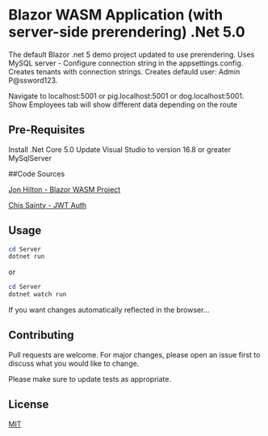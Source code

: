 # Blazor WASM Application (with server-side prerendering) .Net 5.0

The default Blazor .net 5 demo project updated to use prerendering.
Uses MySQL server - Configure connection string in the appsettings.config.
Creates tenants with connection strings.
Creates defauld user: Admin P@ssword123.

Navigate to localhost:5001 or pig.localhost:5001 or dog.localhost:5001.
Show Employees tab will show different data depending on the route

## Pre-Requisites

Install .Net Core 5.0
Update Visual Studio to version 16.8 or greater
MySqlServer

##Code Sources

[Jon Hilton - Blazor WASM Project](https://jonhilton.net/blazor-wasm-prerendering/)

[Chis Sainty - JWT Auth](https://chrissainty.com/securing-your-blazor-apps-authentication-with-clientside-blazor-using-webapi-aspnet-core-identity/)

## Usage

``` powershell
cd Server
dotnet run
```

or 

``` powershell
cd Server
dotnet watch run
```

If you want changes automatically reflected in the browser...

## Contributing
Pull requests are welcome. For major changes, please open an issue first to discuss what you would like to change.

Please make sure to update tests as appropriate.

## License
[MIT](https://choosealicense.com/licenses/mit/)
